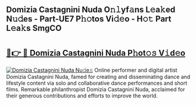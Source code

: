 ## Domizia Castagnini Nuda O𝚗𝚕yf𝚊ns L𝚎a𝚔ed N𝚞𝚍es - Part-UE7 P𝚑𝚘tos Vi𝚍𝚎o - H𝚘𝚝 Part L𝚎a𝚔s SmgCO

# <h2><a href="http://kfc3a5n.oniu.top/?m=Domizia+Castagnini+Nuda">🔗👉 🔴 Domizia Castagnini Nuda P𝚑ot𝚘𝚜 V𝚒d𝚎o</a></h2>

[![Domizia Castagnini Nuda Nu𝚍e𝚜](https://i.imgur.com/0qMVB7G.gif)](http://kfc3a5n.oniu.top/?m=Domizia+Castagnini+Nuda)
Online performer and digital artist Domizia Castagnini Nuda, famed for creating and disseminating dance and lifestyle content via solo and collaborative dance performances and short films. Remarkable philanthropist Domizia Castagnini Nuda, acclaimed for their generous contributions and efforts to improve the world.  
